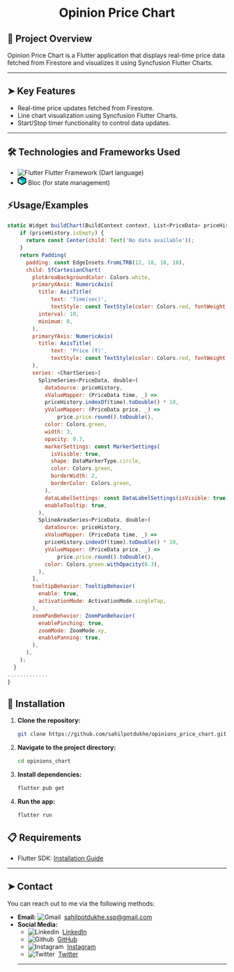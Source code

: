 <!-- Project Title -->

<h1 align="center">Opinion Price Chart</h1>


## 🔰 Project Overview
Opinion Price Chart is a Flutter application that displays real-time price data fetched from Firestore and visualizes it using Syncfusion Flutter Charts.


---
## ➤ Key Features

- Real-time price updates fetched from Firestore.
- Line chart visualization using Syncfusion Flutter Charts.
- Start/Stop timer functionality to control data updates.


---
## 🛠 Technologies and Frameworks Used
- <img src="https://user-images.githubusercontent.com/25181517/186150365-da1eccce-6201-487c-8649-45e9e99435fd.png" alt="Flutter" width="20" height="20"> Flutter Framework (Dart language)
- <img src="readmeimages/bloclogo.png" alt="Bloc" width="20" height="20"> Bloc (for state management)



## ⚡Usage/Examples

```javascript
static Widget buildChart(BuildContext context, List<PriceData> priceHistory) {
    if (priceHistory.isEmpty) {
      return const Center(child: Text('No data available'));
    }
    return Padding(
      padding: const EdgeInsets.fromLTRB(12, 18, 18, 18),
      child: SfCartesianChart(
        plotAreaBackgroundColor: Colors.white,
        primaryXAxis: NumericAxis(
          title: AxisTitle(
              text: 'Time(sec)',
              textStyle: const TextStyle(color: Colors.red, fontWeight: FontWeight.bold)),
          interval: 10,
          minimum: 0,
        ),
        primaryYAxis: NumericAxis(
          title: AxisTitle(
              text: 'Price (₹)',
              textStyle: const TextStyle(color: Colors.red, fontWeight: FontWeight.bold)),
        ),
        series: <ChartSeries>[
          SplineSeries<PriceData, double>(
            dataSource: priceHistory,
            xValueMapper: (PriceData time, _) =>
            priceHistory.indexOf(time).toDouble() * 10,
            yValueMapper: (PriceData price, _) =>
                price.price.round().toDouble(),
            color: Colors.green,
            width: 3,
            opacity: 0.7,
            markerSettings: const MarkerSettings(
              isVisible: true,
              shape: DataMarkerType.circle,
              color: Colors.green,
              borderWidth: 2,
              borderColor: Colors.green,
            ),
            dataLabelSettings: const DataLabelSettings(isVisible: true),
            enableTooltip: true,
          ),
          SplineAreaSeries<PriceData, double>(
            dataSource: priceHistory,
            xValueMapper: (PriceData time, _) =>
            priceHistory.indexOf(time).toDouble() * 10,
            yValueMapper: (PriceData price, _) =>
                price.price.round().toDouble(),
            color: Colors.green.withOpacity(0.3),
          ),
        ],
        tooltipBehavior: TooltipBehavior(
          enable: true,
          activationMode: ActivationMode.singleTap,
        ),
        zoomPanBehavior: ZoomPanBehavior(
          enablePinching: true,
          zoomMode: ZoomMode.xy,
          enablePanning: true,
        ),
      ),
    );
  }
.............
}
```

## 🚀 Installation

1. **Clone the repository:**

   ```bash
   git clone https://github.com/sahilpotdukhe/opinions_price_chart.git
2. **Navigate to the project directory:**
    ```bash
    cd opinions_chart
3. **Install dependencies:**
    ```bash
    flutter pub get
4. **Run the app:**
    ```bash
    flutter run

## 📋 Requirements

- Flutter SDK: [Installation Guide](https://flutter.dev/docs/get-started/install)

---
## ➤ Contact
You can reach out to me via the following methods:

- **Email:**  <img src="https://github.com/SatYu26/SatYu26/blob/master/Assets/Gmail.svg" alt="Gmail" width="20" height="20">&nbsp;&nbsp;<a href="mailto:sahilpotdukhe.ssp@gmail.com">sahilpotdukhe.ssp@gmail.com
- **Social Media:**
   - <img src="https://github.com/SatYu26/SatYu26/blob/master/Assets/Linkedin.svg" alt="Linkedin" width="20" height="20">&nbsp;&nbsp;[LinkedIn](https://www.linkedin.com/in/sahil-potdukhe/)
   - <img src="https://w7.pngwing.com/pngs/914/758/png-transparent-github-social-media-computer-icons-logo-android-github-logo-computer-wallpaper-banner-thumbnail.png" alt="Github" width="20" height="20">&nbsp;&nbsp;[GitHub](https://github.com/sahilpotdukhe)
   - <img src="https://github.com/SatYu26/SatYu26/blob/master/Assets/Instagram.svg" alt="Instagram" width="20" height="20">&nbsp;&nbsp;[Instagram](https://www.instagram.com/sahilpotdukhe11/)
   - <img src="https://github.com/SatYu26/SatYu26/blob/master/Assets/Twitter.svg" alt="Twitter" width="20" height="20">&nbsp;&nbsp;[Twitter](https://twitter.com/SahilPotdukhe)
  ---


